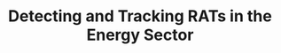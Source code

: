 ---
title: Detecting and Tracking RATs in the Energy Sector
permalink: "/program/presentations/nour-fateen/"
layout: presentation
speaker:
- name: Nour Fateen
  role: Threat Expert
  work: Recorded Future
  image: nour-fateen
id: presentation
published: true
---